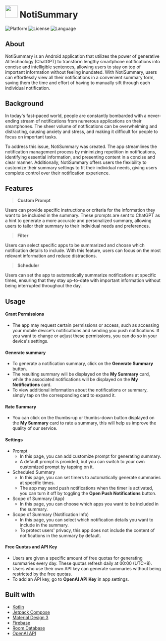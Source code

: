 # <img src="https://user-images.githubusercontent.com/64295913/231799076-5e0f557f-34e5-4521-b45e-8b428a270764.png" height="40"/> NotiSummary

![Platform](https://img.shields.io/badge/Platform-Android-brightgreen.svg)
![License](https://img.shields.io/badge/License-MIT-blue.svg)
![Language](https://img.shields.io/badge/Kotlin-1.8.0-yellowgreen)


## About
NotiSummary is an Android application that utilizes the power of generative AI technology (ChatGPT) to transform lengthy smartphone notifications into concise and intelligible sentences, allowing users to stay on top of important information without feeling inundated. With NotiSummary, users can effortlessly view all their notifications in a convenient summary form, saving them the time and effort of having to manually sift through each individual notification.


## Background
In today's fast-paced world, people are constantly bombarded with a never-ending stream of notifications from numerous applications on their smartphones. The sheer volume of notifications can be overwhelming and distracting, causing anxiety and stress, and making it difficult for people to focus on important tasks.

To address this issue, NotiSummary was created. The app streamlines the notification management process by minimizing repetition in notifications, identifying essential information, and presenting content in a concise and clear manner. Additionally, NotiSummary offers users the flexibility to customize their summary settings to fit their individual needs,  giving users complete control over their notification experience.


## Features
> **Custom Prompt**

Users can provide specific instructions or criteria for the information they want to be included in the summary. These prompts are sent to ChatGPT as a hint to generate a more accurate and personalized summary, allowing users to tailor their summary to their individual needs and preferences.

> **Filter**

Users can select specific apps to be summarized and choose which notification details to include. With this feature, users can focus on the most relevant information and reduce distractions.
  
> **Scheduler**

Users can set the app to automatically summarize notifications at specific times, ensuring that they stay up-to-date with important information without being interrupted throughout the day.
  

## Usage
#### Grant Permissions
- The app may request certain permissions or access, such as accessing your mobile device's notifications and sending you push notifications. If you want to change or adjust these permissions, you can do so in your device's settings.
#### Generate summary
- To generate a notification summary, click on the **Generate Summary** button. 
- The resulting summary will be displayed on the **My Summary** card, while the associated notifications will be displayed on the **My Notifications** card.
- To view additional information about the notifications or summary, simply tap on the corresponding card to expand it.
#### Rate Summary
- You can click on the thumbs-up or thumbs-down button displayed on the **My Summary** card to rate a summary, this will help us improve the quality of our service.
#### Settings
- Prompt
    - In this page, you can add customize prompt for generating summary.
    - A default prompt is provided, but you can switch to your own customized prompt by tapping on it.
- Scheduled Summary
    - In this page, you can set timers to automatically generate summaries at specific times.
    - The app may send push notifications when the timer is activated, you can turn it off by toggling the **Open Push Notifications** button.
- Scope of Summary (App)
    - In this page, you can choose which apps you want to be included in the summary.
- Scope of Summary (Notification Info)
    - In this page, you can select which notification details you want to include in the summary.
    - To protect users' privacy, this app does not include the content of notifications in the summary by default.
#### Free Quotas and API Key
- Users are given a specific amount of free quotas for generating summaries every day. These quotas refresh daily at 00:00 (UTC+8).
- Users who use their own API key can generate summaries without being restricted by the free quotas. 
- To add an API key, go to **OpenAI API Key** in app settings.

## Built with
- [Kotlin](https://kotlinlang.org)
- [Jetpack Compose](https://developer.android.com/jetpack/compose)
- [Material Design 3](https://m3.material.io)
- [Firebase](https://firebase.google.com)
- [Room Database](https://developer.android.com/jetpack/androidx/releases/room)
- [OpenAI API](https://openai.com/blog/openai-api)

